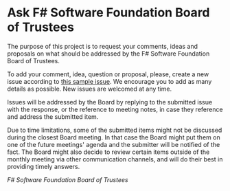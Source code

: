 # Ask F# Software Foundation Board of Trustees

The purpose of this project is to request your comments, ideas and proposals on what should be addressed by the F# Software Foundation Board of Trustees.

To add your comment, idea, question or proposal, please, create a new issue according to [this sample issue](https://github.com/fsharp/fssf-ask-the-board/blob/master/SampleIssue.md). We encourage you to add as many details as possible. New issues are welcomed at any time.

Issues will be addressed by the Board by replying to the submitted issue with the response, or the reference to meeting notes, in case they reference and address the submitted item.

Due to time limitations, some of the submitted items might not be discussed during the closest Board meeting. In that case the Board might put them on one of the future meetings' agenda and the submitter will be notified of the fact. The Board might also decide to review certain items outside of the monthly meeting via other communication channels, and will do their best in providing timely answers.

_F# Software Foundation Board of Trustees_
